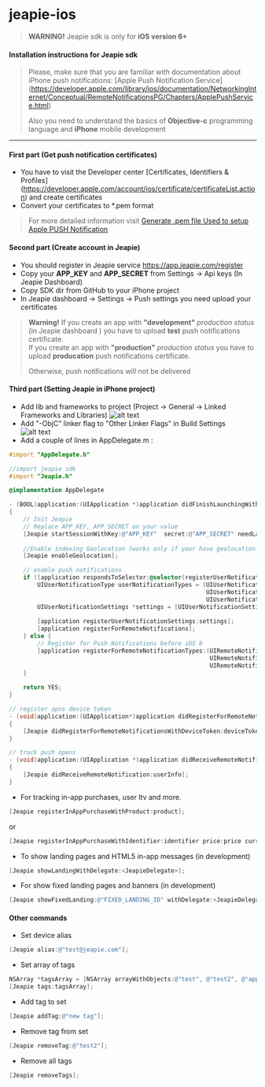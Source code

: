 jeapie-ios
==========

> <b>WARNING!</b> Jeapie sdk is only for <b>iOS version 6+</b>

#### Installation instructions for Jeapie sdk

> Please, make sure that you are familiar with documentation about iPhone push notifications:
>  [Apple Push Notification Service] (https://developer.apple.com/library/ios/documentation/NetworkingInternet/Conceptual/RemoteNotificationsPG/Chapters/ApplePushService.html)
>
> Also you need to understand the basics of <b>Objective-c</b> programming language and <b>iPhone</b> mobile development

---

#### First part (Get push notification certificates)
* You have to visit the Developer center [Certificates, Identifiers & Profiles] (https://developer.apple.com/account/ios/certificate/certificateList.action) and create certificates
* Convert your certificates to *.pem format

> For more detailed information visit [Generate .pem file Used to setup Apple PUSH Notification](http://stackoverflow.com/questions/21250510/generate-pem-file-used-to-setup-apple-push-notification)

#### Second part (Create account in Jeapie)

* You should register in Jeapie service  https://app.jeapie.com/register
* Copy your <b>APP_KEY</b> and <b>APP_SECRET</b> from Settings -> Api keys (In Jeapie Dashboard)
* Copy SDK dir from GitHub to your iPhone project
* In Jeapie dashboard -> Settings -> Push settings you need upload your certificates

> <b>Warning!</b> If you create an app with <b>"development"</b> <i>production status</i> (in Jeapie dashboard ) you have to upload <b>test</b> push notifications certificate.<br>
> If you create an app with <b>"production"</b> <i>production status</i> you have to upload   <b>producation</b> push notifications certificate.
>
> Otherwise, push notifications will not be delivered


#### Third part (Setting Jeapie in iPhone project)


* Add lib and frameworks to project (Project -> General -> Linked Frameworks and Libraries)
![alt text](http://content.screencast.com/users/skiff223/folders/Jing/media/53b6f32b-86fe-4830-bd1b-cdb63d9ba906/00000031.png "Linked Frameworks and Libraries")
* Add "-ObjC" linker flag to "Other Linker Flags" in Build Settings
![alt text](http://content.screencast.com/users/skiff223/folders/Jing/media/4ed05e39-c539-4971-8c07-6bdda7d4d9b8/00000033.png "Other Linker Flags")
* Add a couple of lines in AppDelegate.m :

```objectivec
#import "AppDelegate.h"

//import jeapie sdk
#import "Jeapie.h"

@implementation AppDelegate

- (BOOL)application:(UIApplication *)application didFinishLaunchingWithOptions:(NSDictionary *)launchOptions
{
    // Init Jeapie
    // Replace APP_KEY, APP_SECRET on your value
    [Jeapie startSessionWithKey:@"APP_KEY"  secret:@"APP_SECRET" needLandings:YES launchOptions:launchOptions];
    
    //Enable indexing Geolocation (works only if your have geolocation permissions!)
    [Jeapie enableGeolocation];

    // enable push notifications
    if ([application respondsToSelector:@selector(registerUserNotificationSettings:)]) {
        UIUserNotificationType userNotificationTypes = (UIUserNotificationTypeAlert |
                                                        UIUserNotificationTypeBadge |
                                                        UIUserNotificationTypeSound);
        UIUserNotificationSettings *settings = [UIUserNotificationSettings settingsForTypes:userNotificationTypes
                                                                                 categories:nil];
        [application registerUserNotificationSettings:settings];
        [application registerForRemoteNotifications];
    } else {
        // Register for Push Notifications before iOS 8
        [application registerForRemoteNotificationTypes:(UIRemoteNotificationTypeBadge |
                                                         UIRemoteNotificationTypeAlert |
                                                         UIRemoteNotificationTypeSound)];
    }
    
    return YES;
}

// register apns device token
- (void)application:(UIApplication*)application didRegisterForRemoteNotificationsWithDeviceToken:(NSData*)deviceToken
{
    [Jeapie didRegisterForRemoteNotificationsWithDeviceToken:deviceToken];
}

// track push opens
- (void)application:(UIApplication *)application didReceiveRemoteNotification:(NSDictionary *)userInfo
{
    [Jeapie didReceiveRemoteNotification:userInfo];
}
```

* For tracking in-app purchases, user ltv and more.

```objectivec
[Jeapie registerInAppPurchaseWithProduct:product];
```
or
```objectivec
[Jeapie registerInAppPurchaseWithIdentifier:identifier price:price currency:currency];
```

* To show landing pages and HTML5 in-app messages (in development)

```objectivec
[Jeapie showLandingWithDelegate:<JeapieDelegate>];
```
* For show fixed landing pages and banners (in development)

```objectivec
[Jeapie showFixedLanding:@"FIXED_LANDING_ID" withDelegate:<JeapieDelegate>];
```


#### Other commands
* Set device alias
```objectivec
[Jeapie alias:@"test@jeapie.com"];
```
* Set array of tags
```objectivec
NSArray *tagsArray = [NSArray arrayWithObjects:@"test", @"test2", @"apple", nil];
[Jeapie tags:tagsArray];
```
* Add tag to set
```objectivec
[Jeapie addTag:@"new tag"];
```
* Remove tag from set
```objectivec
[Jeapie removeTag:@"test2"];
```
* Remove all tags
```objectivec
[Jeapie removeTags];
```
